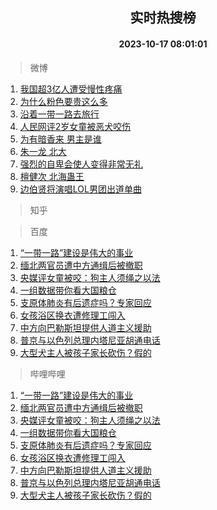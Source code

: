 <div align="center"><h2>实时热搜榜</h2><h4>2023-10-17 08:01:01</h4></div>

> 微博  

1. [我国超3亿人遭受慢性疼痛](https://s.weibo.com/weibo?q=%23%E6%88%91%E5%9B%BD%E8%B6%853%E4%BA%BF%E4%BA%BA%E9%81%AD%E5%8F%97%E6%85%A2%E6%80%A7%E7%96%BC%E7%97%9B%23&t=31&band_rank=1&Refer=top)<br />
2. [为什么粉色要贵这么多](https://s.weibo.com/weibo?q=%E4%B8%BA%E4%BB%80%E4%B9%88%E7%B2%89%E8%89%B2%E8%A6%81%E8%B4%B5%E8%BF%99%E4%B9%88%E5%A4%9A&t=31&band_rank=2&Refer=top)<br />
3. [沿着一带一路去旅行](https://s.weibo.com/weibo?q=%23%E6%B2%BF%E7%9D%80%E4%B8%80%E5%B8%A6%E4%B8%80%E8%B7%AF%E5%8E%BB%E6%97%85%E8%A1%8C%23&t=31&band_rank=3&Refer=top)<br />
4. [人民网评2岁女童被恶犬咬伤](https://s.weibo.com/weibo?q=%23%E4%BA%BA%E6%B0%91%E7%BD%91%E8%AF%842%E5%B2%81%E5%A5%B3%E7%AB%A5%E8%A2%AB%E6%81%B6%E7%8A%AC%E5%92%AC%E4%BC%A4%23&t=31&band_rank=4&Refer=top)<br />
5. [为有暗香来 男主是谁](https://s.weibo.com/weibo?q=%E4%B8%BA%E6%9C%89%E6%9A%97%E9%A6%99%E6%9D%A5%20%E7%94%B7%E4%B8%BB%E6%98%AF%E8%B0%81&t=31&band_rank=5&Refer=top)<br />
6. [朱一龙 北大](https://s.weibo.com/weibo?q=%E6%9C%B1%E4%B8%80%E9%BE%99%20%E5%8C%97%E5%A4%A7&t=31&band_rank=6&Refer=top)<br />
7. [强烈的自卑会使人变得非常无礼](https://s.weibo.com/weibo?q=%23%E5%BC%BA%E7%83%88%E7%9A%84%E8%87%AA%E5%8D%91%E4%BC%9A%E4%BD%BF%E4%BA%BA%E5%8F%98%E5%BE%97%E9%9D%9E%E5%B8%B8%E6%97%A0%E7%A4%BC%23&t=31&band_rank=7&Refer=top)<br />
8. [檀健次 北海蛊王](https://s.weibo.com/weibo?q=%E6%AA%80%E5%81%A5%E6%AC%A1%20%E5%8C%97%E6%B5%B7%E8%9B%8A%E7%8E%8B&t=31&band_rank=8&Refer=top)<br />
9. [边伯贤将演唱LOL男团出道单曲](https://s.weibo.com/weibo?q=%23%E8%BE%B9%E4%BC%AF%E8%B4%A4%E5%B0%86%E6%BC%94%E5%94%B1LOL%E7%94%B7%E5%9B%A2%E5%87%BA%E9%81%93%E5%8D%95%E6%9B%B2%23&t=31&band_rank=9&Refer=top)<br />

> 知乎  


> 百度  

1. [“一带一路”建设是伟大的事业](https://www.baidu.com/s?wd=%E2%80%9C%E4%B8%80%E5%B8%A6%E4%B8%80%E8%B7%AF%E2%80%9D%E5%BB%BA%E8%AE%BE%E6%98%AF%E4%BC%9F%E5%A4%A7%E7%9A%84%E4%BA%8B%E4%B8%9A&sa=fyb_news&rsv_dl=fyb_news)<br />
2. [缅北两官员遭中方通缉后被撤职](https://www.baidu.com/s?wd=%E7%BC%85%E5%8C%97%E4%B8%A4%E5%AE%98%E5%91%98%E9%81%AD%E4%B8%AD%E6%96%B9%E9%80%9A%E7%BC%89%E5%90%8E%E8%A2%AB%E6%92%A4%E8%81%8C&sa=fyb_news&rsv_dl=fyb_news)<br />
3. [央媒评女童被咬：狗主人须绳之以法](https://www.baidu.com/s?wd=%E5%A4%AE%E5%AA%92%E8%AF%84%E5%A5%B3%E7%AB%A5%E8%A2%AB%E5%92%AC%EF%BC%9A%E7%8B%97%E4%B8%BB%E4%BA%BA%E9%A1%BB%E7%BB%B3%E4%B9%8B%E4%BB%A5%E6%B3%95&sa=fyb_news&rsv_dl=fyb_news)<br />
4. [一组数据带你看大国粮仓](https://www.baidu.com/s?wd=%E4%B8%80%E7%BB%84%E6%95%B0%E6%8D%AE%E5%B8%A6%E4%BD%A0%E7%9C%8B%E5%A4%A7%E5%9B%BD%E7%B2%AE%E4%BB%93&sa=fyb_news&rsv_dl=fyb_news)<br />
5. [支原体肺炎有后遗症吗？专家回应](https://www.baidu.com/s?wd=%E6%94%AF%E5%8E%9F%E4%BD%93%E8%82%BA%E7%82%8E%E6%9C%89%E5%90%8E%E9%81%97%E7%97%87%E5%90%97%EF%BC%9F%E4%B8%93%E5%AE%B6%E5%9B%9E%E5%BA%94&sa=fyb_news&rsv_dl=fyb_news)<br />
6. [女孩浴区换衣遭修理工闯入](https://www.baidu.com/s?wd=%E5%A5%B3%E5%AD%A9%E6%B5%B4%E5%8C%BA%E6%8D%A2%E8%A1%A3%E9%81%AD%E4%BF%AE%E7%90%86%E5%B7%A5%E9%97%AF%E5%85%A5&sa=fyb_news&rsv_dl=fyb_news)<br />
7. [中方向巴勒斯坦提供人道主义援助](https://www.baidu.com/s?wd=%E4%B8%AD%E6%96%B9%E5%90%91%E5%B7%B4%E5%8B%92%E6%96%AF%E5%9D%A6%E6%8F%90%E4%BE%9B%E4%BA%BA%E9%81%93%E4%B8%BB%E4%B9%89%E6%8F%B4%E5%8A%A9&sa=fyb_news&rsv_dl=fyb_news)<br />
8. [普京与以色列总理内塔尼亚胡通电话](https://www.baidu.com/s?wd=%E6%99%AE%E4%BA%AC%E4%B8%8E%E4%BB%A5%E8%89%B2%E5%88%97%E6%80%BB%E7%90%86%E5%86%85%E5%A1%94%E5%B0%BC%E4%BA%9A%E8%83%A1%E9%80%9A%E7%94%B5%E8%AF%9D&sa=fyb_news&rsv_dl=fyb_news)<br />
9. [大型犬主人被孩子家长砍伤？假的](https://www.baidu.com/s?wd=%E5%A4%A7%E5%9E%8B%E7%8A%AC%E4%B8%BB%E4%BA%BA%E8%A2%AB%E5%AD%A9%E5%AD%90%E5%AE%B6%E9%95%BF%E7%A0%8D%E4%BC%A4%EF%BC%9F%E5%81%87%E7%9A%84&sa=fyb_news&rsv_dl=fyb_news)<br />

> 哔哩哔哩  

1. [“一带一路”建设是伟大的事业](https://www.baidu.com/s?wd=%E2%80%9C%E4%B8%80%E5%B8%A6%E4%B8%80%E8%B7%AF%E2%80%9D%E5%BB%BA%E8%AE%BE%E6%98%AF%E4%BC%9F%E5%A4%A7%E7%9A%84%E4%BA%8B%E4%B8%9A&sa=fyb_news&rsv_dl=fyb_news)<br />
2. [缅北两官员遭中方通缉后被撤职](https://www.baidu.com/s?wd=%E7%BC%85%E5%8C%97%E4%B8%A4%E5%AE%98%E5%91%98%E9%81%AD%E4%B8%AD%E6%96%B9%E9%80%9A%E7%BC%89%E5%90%8E%E8%A2%AB%E6%92%A4%E8%81%8C&sa=fyb_news&rsv_dl=fyb_news)<br />
3. [央媒评女童被咬：狗主人须绳之以法](https://www.baidu.com/s?wd=%E5%A4%AE%E5%AA%92%E8%AF%84%E5%A5%B3%E7%AB%A5%E8%A2%AB%E5%92%AC%EF%BC%9A%E7%8B%97%E4%B8%BB%E4%BA%BA%E9%A1%BB%E7%BB%B3%E4%B9%8B%E4%BB%A5%E6%B3%95&sa=fyb_news&rsv_dl=fyb_news)<br />
4. [一组数据带你看大国粮仓](https://www.baidu.com/s?wd=%E4%B8%80%E7%BB%84%E6%95%B0%E6%8D%AE%E5%B8%A6%E4%BD%A0%E7%9C%8B%E5%A4%A7%E5%9B%BD%E7%B2%AE%E4%BB%93&sa=fyb_news&rsv_dl=fyb_news)<br />
5. [支原体肺炎有后遗症吗？专家回应](https://www.baidu.com/s?wd=%E6%94%AF%E5%8E%9F%E4%BD%93%E8%82%BA%E7%82%8E%E6%9C%89%E5%90%8E%E9%81%97%E7%97%87%E5%90%97%EF%BC%9F%E4%B8%93%E5%AE%B6%E5%9B%9E%E5%BA%94&sa=fyb_news&rsv_dl=fyb_news)<br />
6. [女孩浴区换衣遭修理工闯入](https://www.baidu.com/s?wd=%E5%A5%B3%E5%AD%A9%E6%B5%B4%E5%8C%BA%E6%8D%A2%E8%A1%A3%E9%81%AD%E4%BF%AE%E7%90%86%E5%B7%A5%E9%97%AF%E5%85%A5&sa=fyb_news&rsv_dl=fyb_news)<br />
7. [中方向巴勒斯坦提供人道主义援助](https://www.baidu.com/s?wd=%E4%B8%AD%E6%96%B9%E5%90%91%E5%B7%B4%E5%8B%92%E6%96%AF%E5%9D%A6%E6%8F%90%E4%BE%9B%E4%BA%BA%E9%81%93%E4%B8%BB%E4%B9%89%E6%8F%B4%E5%8A%A9&sa=fyb_news&rsv_dl=fyb_news)<br />
8. [普京与以色列总理内塔尼亚胡通电话](https://www.baidu.com/s?wd=%E6%99%AE%E4%BA%AC%E4%B8%8E%E4%BB%A5%E8%89%B2%E5%88%97%E6%80%BB%E7%90%86%E5%86%85%E5%A1%94%E5%B0%BC%E4%BA%9A%E8%83%A1%E9%80%9A%E7%94%B5%E8%AF%9D&sa=fyb_news&rsv_dl=fyb_news)<br />
9. [大型犬主人被孩子家长砍伤？假的](https://www.baidu.com/s?wd=%E5%A4%A7%E5%9E%8B%E7%8A%AC%E4%B8%BB%E4%BA%BA%E8%A2%AB%E5%AD%A9%E5%AD%90%E5%AE%B6%E9%95%BF%E7%A0%8D%E4%BC%A4%EF%BC%9F%E5%81%87%E7%9A%84&sa=fyb_news&rsv_dl=fyb_news)<br />
